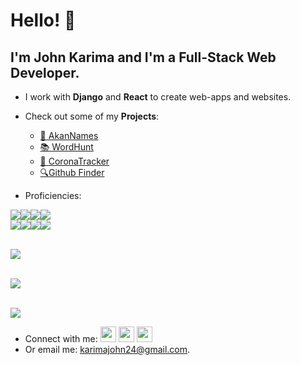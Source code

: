 # Hello! 👋

## I'm John Karima and I'm a Full-Stack Web Developer.


- I work with **Django** and **React** to create web-apps and websites.

- Check out some of my **Projects**:

  - [📰 AkanNames](https://johnkarima.github.io/week-2-IP/)
  - [📚 WordHunt](https://cocky-raman-9babb1.netlify.app/)
  - [🦠 CoronaTracker](https://johnkarima.github.io/corona-tracker/)
  - [🔍Github Finder](https://github-finder-2-johnkarima.vercel.app/)

- Proficiencies:

<img src="https://img.shields.io/badge/HTML5-E34F26?style=for-the-badge&logo=html5&logoColor=white" /><img src="https://img.shields.io/badge/CSS3-1572B6?style=for-the-badge&logo=css3&logoColor=white" /><img src="https://img.shields.io/badge/Bootstrap-563D7C?style=for-the-badge&logo=bootstrap&logoColor=white" /><img src="https://img.shields.io/badge/JavaScript-323330?style=for-the-badge&logo=javascript&logoColor=F7DF1E" />  
<img src="https://img.shields.io/badge/GIT-E44C30?style=for-the-badge&logo=git&logoColor=white" /><img src="https://img.shields.io/badge/Python-FFD43B?style=for-the-badge&logo=python&logoColor=blue" /><img src="https://img.shields.io/badge/React-20232A?style=for-the-badge&logo=react&logoColor=61DAFB" /><img src="https://img.shields.io/badge/Django-092E20?style=for-the-badge&logo=django&logoColor=green" /> <br><br>

<img src="https://github-readme-stats.vercel.app/api?username=johnkarima&show_icons=true&theme=dark"/> <br><br>

<img src="https://github-readme-streak-stats.herokuapp.com/?user=johnkarima&theme=dark"/> <br><br>

<img src="https://github-readme-stats.vercel.app/api/top-langs?username=johnkarima&theme=dark"/><br>

- Connect with me:
  <a href="https://www.linkedin.com/in/john-karima-b3406119b">
  <img height="25" src="https://cdn2.iconfinder.com/data/icons/social-icon-3/512/social_style_3_in-306.png"/></a>
  <a href="https://www.instagram.com/karimacharia/?hl=en">
  <img height="25" src="https://cdn2.iconfinder.com/data/icons/social-icons-33/128/Instagram-128.png"/></a>
  <a href="https://twitter.com/johnkarima4">
  <img height="25" src="https://cdn4.iconfinder.com/data/icons/twitter-29/512/169_Network_Social_Twitter-512.png"/></a>
- Or email me: <karimajohn24@gmail.com>.
